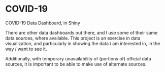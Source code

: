 # COVID-19
COVID-19 Data Dashboard, in Shiny

There are other data dashboards out there, and I use some of their same data sources, where available. This project is an exercise in data visualization, and particularly in showing the data *I* am interested in, in the way *I* want to see it.

Additionally, with temporary unavailability of (portions of) official data sources, it is important to be able to make use of alternate sources. 
